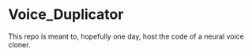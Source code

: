 # Voice_Duplicator
This repo is meant to, hopefully one day, host the code of a neural voice cloner.  
